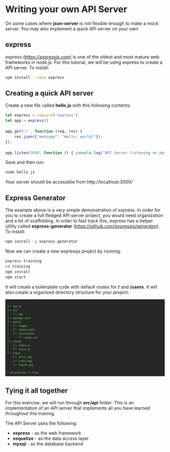 # Writing your own API Server

On some cases where **json-server** is not flexible enough to make a mock server. You may also implement a quick API server on your own

## express

express (https://expressjs.com) is one of the oldest and most mature web frameworks in node.js. For this tutorial, we will be using express to create a API server. To install:

```bash
npm install --save express
```

## Creating a quick API server

Create a new file called **hello.js** with this following contents:

```javascript
let express = require('express')
let app = express()

app.get('/', function (req, res) {
    res.json({"message": "Hello, world!"});
});

app.listen(3000, function () { console.log("API Server listening on port 3000") });
```

Save and then run:

```bash
node hello.js
```

Your server should be accessible from http://localhost:3000/

## Express Generator

The example above is a very simple demonstration of express. In order for you to create a full fledged API server project, you would need organization and a lot of scaffolding. In order to fast track this, express has a helper utility called **express-generator** (https://github.com/expressjs/generator). To install:

```bash
npm install -g express-generator
```

Now we can create a new expressjs project by running:

```bash
express training
cd training
npm install
npm start
```

It will create a boilerplate code with default routes for **/** and **/users**. It will also create a organized directory structure for your project:

![express](../images/express.png)

## Tying it all together

For this exercise, we will run through **src/api** folder. This is an implementation of an API server that implements all you have learned throughout this training.

The API Server uses the following:

- **express** - as the web framework
- **sequelize** - as the data access layer
- **mysql** - as the database backend

